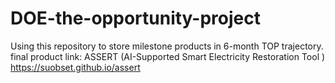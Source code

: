 # DOE-the-opportunity-project
Using this repository to store milestone products in 6-month TOP trajectory.
final product link: ASSERT (AI-Supported Smart Electricity Restoration Tool )
https://suobset.github.io/assert 
